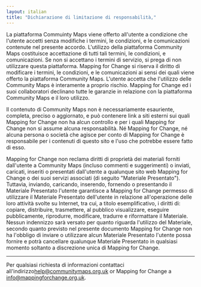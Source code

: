 ```yaml
---
layout: italian
title: "Dichiarazione di limitazione di responsabilità,"
---
```


La piattaforma Commuinty Maps viene offerto all'utente a condizione che l'utente accetti senza modifiche i termini, le condizioni, e le comunicazioni contenute nel presente accordo. L'utilizzo della piattaforma Community Maps costituisce accettazione di tutti tali termini, le condizioni, e comunicazioni. Se non si accettano i termini di servizio, si prega di non utilizzare questa piattaforma. Mapping for Change si riserva il diritto di modificare i termini, le condizioni, e le comunicazioni ai sensi dei quali viene offerto la piattaforma Community Maps. L'utente accetta che l'utilizzo delle Community Maps è interamente a proprio rischio. Mapping for Change ed i suoi collaboratori declinano tutte le garanzie in relazione con la piattaforma Community Maps e il loro utilizzo.

Il contenuto di Community Maps non è necessariamente esauriente, completa, preciso o aggiornato, e può contenere link a siti esterni sui quali Mapping for Change non ha alcun controllo e per i quali Mapping for Change non si assume alcuna responsabilità. Né Mapping for Change, né alcuna persona o società che agisce per conto di Mapping for Change è responsabile per i contenuti di questo sito e l'uso che potrebbe essere fatto di esso.

Mapping for Change non reclama diritti di proprietà dei materiali forniti dall'utente a Community Maps (incluso commenti e suggerimenti) o inviati, caricati, inseriti o presentati dall'utente a qualunque sito web Mapping for Change o dei suoi servizi associati (di seguito "Materiale Presentato"). Tuttavia, inviando, caricando, inserendo, fornendo o presentando il Materiale Presentato l'utente garantisce a Mapping for Change permesso di utilizzare il Materiale Presentato dell'utente in relazione all'operazione delle loro attività svolte su Internet, tra cui, a titolo esemplificativo, i diritti di: copiare, distribuire, trasmettere, al pubblico visualizzare, eseguire pubblicamente, riprodurre, modificare, tradurre e riformattare il Materiale. Nessun indennizzo sarà versato per quanto riguarda l'utilizzo del Materiale, secondo quanto previsto nel presente documento Mapping for Change non ha l'obbligo di inviare o utilizzare alcun Materiale Presentato l'utente possa fornire e potrà cancellare qualunque Materiale Presentato in qualsiasi momento soltanto a discrezione unica di Mapping for Change.

---

Per qualsiasi richiesta di informazioni contattaci all'indirizzo[help@communitymaps.org.uk](mailto:help@communitymaps.org.uk) or Mapping for Change a [info@mappingforchange.org.uk](mailto:info@mappingforchange.org.uk).


